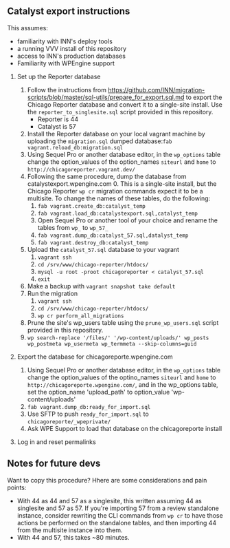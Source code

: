 ## Catalyst export instructions

This assumes:
- familiarity with INN's deploy tools
- a running VVV install of this repository
- access to INN's production databases
- Familiarity with WPEngine support

1. Set up the Reporter database
	1. Follow the instructions from https://github.com/INN/migration-scripts/blob/master/sql-utils/prepare_for_export.sql.md to export the Chicago Reporter database and convert it to a single-site install. Use the `reporter_to_singlesite.sql` script provided in this repository.
		- Reporter is 44
		- Catalyst is 57
	2. Install the Reporter database on your local vagrant machine by uploading the `migration.sql` dumped database:`fab vagrant.reload_db:migration.sql`
	3. Using Sequel Pro or another database editor, in the `wp_options` table change the option_values of the option_names `siteurl` and `home` to `http://chicagoreporter.vagrant.dev/`
	4. Following the same procedure, dump the database from catalystexport.wpengine.com
		0. This is a single-site install, but the Chicago Reporter `wp cr` migration commands expect it to be a multisite. To change the names of these tables, do the following:
		1. `fab vagrant.create_db:catalyst_temp`
		2. `fab vagrant.load_db:catalystexport.sql,catalyst_temp`
		3. Open Sequel Pro or another tool of your choice and rename the tables from `wp_` to `wp_57_`
		4. `fab vagrant.dump_db:catalyst_57.sql,datalyst_temp`
		5. `fab vagrant.destroy_db:catalyst_temp`
	5. Upload the `catalyst_57.sql` database to your vagrant
		1. `vagrant ssh`
		2. `cd /srv/www/chicago-reporter/htdocs/`
		3. `mysql -u root -proot chicagoreporter < catalyst_57.sql`
		4. `exit`
	6. Make a backup with `vagrant snapshot take default`
	4. Run the migration
		1. `vagrant ssh`
		2. `cd /srv/www/chicago-reporter/htdocs/`
		3. `wp cr perform_all_migrations `
	5. Prune the site's wp_users table using the `prune_wp_users.sql` script provided in this repository.
	6. `wp search-replace '/files/' '/wp-content/uploads/' wp_posts wp_postmeta wp_usermeta wp_termmeta --skip-columns=guid`

4. Export the database for chicagoreporte.wpengine.com
	1. Using Sequel Pro or another database editor, in the `wp_options` table change the option_values of the optino_names `siteurl` and `home` to `http://chicagoreporte.wpengine.com/`, and in the wp_options table, set the option_name 'upload_path' to option_value 'wp-content/uploads'
	2. `fab vagrant.dump_db:ready_for_import.sql`
	3. Use SFTP to push `ready_for_import.sql` to `chicagoreporte/_wpeprivate/`
	4. Ask WPE Support to load that database on the chicagoreporte install

5. Log in and reset permalinks


## Notes for future devs

Want to copy this procedure? Hhere are some considerations and pain points:

- With 44 as 44 and 57 as a singlesite, this written assuming 44 as singlesite and 57 as 57. If you're importing 57 from a review standalone instance, consider rewriting the CLI commands from `wp cr` to have those actions be performed on the standalone tables, and then importing 44 from the multisite instance into them.
- With 44 and 57, this takes ~80 minutes.

